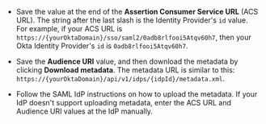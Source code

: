 * Save the value at the end of the **Assertion Consumer Service URL** (ACS URL). The string after the last slash is the Identity Provider's `id` value. For example, if your ACS URL is `https://{yourOktaDomain}/sso/saml2/0adb8rlfooi5Atqv60h7`, then your Okta Identity Provider's `id` is `0adb8rlfooi5Atqv60h7`.

* Save the **Audience URI** value, and then download the metadata by clicking **Download metadata**. The metadata URL is similar to this: `https://{yourOktaDomain}/api/v1/idps/{idpId}/metadata.xml`.

* Follow the SAML IdP instructions on how to upload the metadata. If your IdP doesn't support uploading metadata, enter the ACS URL and Audience URI values at the IdP manually.
